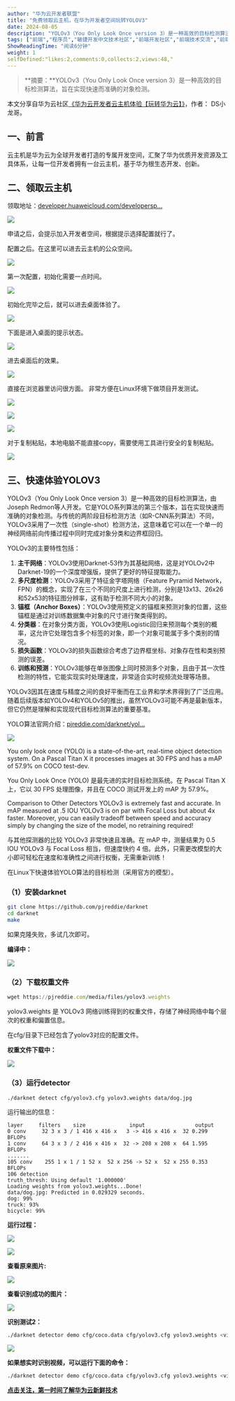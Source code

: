 ```yaml
---
author: "华为云开发者联盟"
title: "免费领取云主机，在华为开发者空间玩转YOLOV3"
date: 2024-08-05
description: "YOLOv3（You Only Look Once version 3）是一种高效的目标检测算法，旨在实现快速而准确的对象检测。"
tags: ["前端","程序员","敏捷开发中文技术社区","前端开发社区","前端技术交流","前端框架教程","JavaScript 学习资源","CSS 技巧与最佳实践","HTML5 最新动态","前端工程师职业发展","开源前端项目","前端技术趋势"]
ShowReadingTime: "阅读6分钟"
weight: 1
selfDefined:"likes:2,comments:0,collects:2,views:48,"
---
```

> \*\*摘要：\*\*YOLOv3（You Only Look Once version 3）是一种高效的目标检测算法，旨在实现快速而准确的对象检测。

本文分享自华为云社区[《华为云开发者云主机体验【玩转华为云】》](https://link.juejin.cn?target=https%3A%2F%2Fbbs.huaweicloud.com%2Fblogs%2F431325%3Futm_source%3Djuejin%26utm_medium%3Dbbs-ex%26utm_campaign%3Dother%26utm_content%3Dcontent "https://bbs.huaweicloud.com/blogs/431325?utm_source=juejin&utm_medium=bbs-ex&utm_campaign=other&utm_content=content")，作者： DS小龙哥。

一、前言
----

云主机是华为云为全球开发者打造的专属开发空间，汇聚了华为优质开发资源及工具体系，让每一位开发者拥有一台云主机，基于华为根生态开发、创新。

二、领取云主机
-------

领取地址：[developer.huaweicloud.com/developersp…](https://link.juejin.cn?target=https%3A%2F%2Fdeveloper.huaweicloud.com%2Fdeveloperspace "https://developer.huaweicloud.com/developerspace")

![](/images/jueJin/1f5416caf29b408.png)

申请之后，会提示加入开发者空间，根据提示选择配置就行了。

配置之后。在这里可以进去云主机的公众空间。

![](/images/jueJin/dd97abfa6513442.png)

第一次配置，初始化需要一点时间。

![](/images/jueJin/341435e8799047f.png)

初始化完毕之后，就可以进去桌面体验了。

![](/images/jueJin/52214f4c9c9b44e.png)

下面是进入桌面的提示状态。

![](/images/jueJin/d4576502919349e.png)

进去桌面后的效果。

![](/images/jueJin/9e680eb04add444.png)

直接在浏览器里访问很方面。 非常方便在Linux环境下做项目开发测试。

![](/images/jueJin/c8561966f85d421.png)

![](/images/jueJin/2c3191999c70471.png)

![](/images/jueJin/5110e95ec0eb4c4.png)

对于复制粘贴，本地电脑不能直接copy，需要使用工具进行安全的复制粘贴。

![](/images/jueJin/313c2f88e4ed4b0.png)

三、快速体验YOLOV3
------------

YOLOv3（You Only Look Once version 3）是一种高效的目标检测算法，由Joseph Redmon等人开发。它是YOLO系列算法的第三个版本，旨在实现快速而准确的对象检测。与传统的两阶段目标检测方法（如R-CNN系列算法）不同，YOLOv3采用了一次性（single-shot）检测方法，这意味着它可以在一个单一的神经网络前向传播过程中同时完成对象分类和边界框回归。

YOLOv3的主要特性包括：

1.  **主干网络**：YOLOv3使用Darknet-53作为其基础网络，这是对YOLOv2中Darknet-19的一个深度增强版，提供了更好的特征提取能力。
2.  **多尺度检测**：YOLOv3采用了特征金字塔网络（Feature Pyramid Network，FPN）的概念，实现了在三个不同的尺度上进行检测，分别是13x13、26x26和52x53的特征图分辨率，这有助于检测不同大小的对象。
3.  **锚框（Anchor Boxes）**：YOLOv3使用预定义的锚框来预测对象的位置，这些锚框是通过对训练数据集中对象的尺寸进行聚类得到的。
4.  **分类器**：在对象分类方面，YOLOv3使用Logistic回归来预测每个类别的概率，这允许它处理包含多个标签的对象，即一个对象可能属于多个类别的情况。
5.  **损失函数**：YOLOv3的损失函数综合考虑了边界框坐标、对象存在性和类别预测的误差。
6.  **训练和预测**：YOLOv3能够在单张图像上同时预测多个对象，且由于其一次性检测的特性，它能实现实时处理速度，非常适合实时视频流处理等场景。

YOLOv3因其在速度与精度之间的良好平衡而在工业界和学术界得到了广泛应用。随着后续版本如YOLOv4和YOLOv5的推出，虽然YOLOv3可能不再是最新版本，但它仍然是理解和实现现代目标检测算法的重要基准。

YOLO算法官网介绍：[pjreddie.com/darknet/yol…](https://link.juejin.cn?target=https%3A%2F%2Fpjreddie.com%2Fdarknet%2Fyolo%2F "https://pjreddie.com/darknet/yolo/")

![](/images/jueJin/6779e2a44904412.png)

You only look once (YOLO) is a state-of-the-art, real-time object detection system. On a Pascal Titan X it processes images at 30 FPS and has a mAP of 57.9% on COCO test-dev.

You Only Look Once (YOLO) 是最先进的实时目标检测系统。在 Pascal Titan X 上，它以 30 FPS 处理图像，并且在 COCO 测试开发上的 mAP 为 57.9%。

Comparison to Other Detectors YOLOv3 is extremely fast and accurate. In mAP measured at .5 IOU YOLOv3 is on par with Focal Loss but about 4x faster. Moreover, you can easily tradeoff between speed and accuracy simply by changing the size of the model, no retraining required!

与其他探测器的比较 YOLOv3 非常快速且准确。在 mAP 中，测量结果为 0.5 IOU YOLOv3 与 Focal Loss 相当，但速度快约 4 倍。此外，只需更改模型的大小即可轻松在速度和准确性之间进行权衡，无需重新训练！

在Linux下快速体验YOLO算法的目标检测（采用官方的模型）。

### （1）安装darknet

```bash
git clone https://github.com/pjreddie/darknet
cd darknet
make
```

如果克隆失败，多试几次即可。

**编译中：**

![](/images/jueJin/775c65fabf464f4.png)

### （2）下载权重文件

```ruby
wget https://pjreddie.com/media/files/yolov3.weights
```

yolov3.weights 是 YOLOv3 网络训练得到的权重文件，存储了神经网络中每个层次的权重和偏置信息。

在cfg/目录下已经包含了yolov3对应的配置文件。

**权重文件下载中：**

![](/images/jueJin/9579fef473424e4.png)

### （3）运行detector

```bash
./darknet detect cfg/yolov3.cfg yolov3.weights data/dog.jpg
```

运行输出的信息：

```vbnet
layer     filters    size              input                output
0 conv     32 3 x 3 / 1 416 x 416 x   3 -> 416 x 416 x  32 0.299 BFLOPs
1 conv     64 3 x 3 / 2 416 x 416 x  32 -> 208 x 208 x  64 1.595 BFLOPs
.......
105 conv    255 1 x 1 / 1 52 x  52 x 256 -> 52 x  52 x 255 0.353 BFLOPs
106 detection
truth_thresh: Using default '1.000000'
Loading weights from yolov3.weights...Done!
data/dog.jpg: Predicted in 0.029329 seconds.
dog: 99%
truck: 93%
bicycle: 99%
```

**运行过程：**

![](/images/jueJin/30f7b070623e474.png)

![](/images/jueJin/55f0ca5dafb04cc.png)

**查看原来图片:**

![](/images/jueJin/b74dfa0c51cf456.png)

**查看识别成功的图片：**

![](/images/jueJin/da0a69c00c52457.png)

**识别测试2：**

```bash
./darknet detector demo cfg/coco.data cfg/yolov3.cfg yolov3.weights <video file>
```

![](/images/jueJin/187a99365f134e9.png)

**如果想实时识别视频，可以运行下面的命令：**

```bash
./darknet detector demo cfg/coco.data cfg/yolov3.cfg yolov3.weights <video file>
```

**[点击关注，第一时间了解华为云新鲜技术](https://link.juejin.cn?target=https%3A%2F%2Fbbs.huaweicloud.com%2Fblogs%3Futm_source%3Djuejin%26utm_medium%3Dbbs-ex%26utm_campaign%3Dother%26utm_content%3Dcontent "https://bbs.huaweicloud.com/blogs?utm_source=juejin&utm_medium=bbs-ex&utm_campaign=other&utm_content=content")**